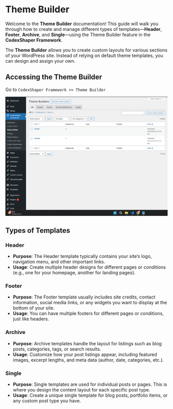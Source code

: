 # Theme Builder

Welcome to the **Theme Builder** documentation! This guide will walk you through how to create and manage different types of templates—**Header**, **Footer**, **Archive**, and **Single**—using the Theme Builder feature in the **CodexShaper Framework**.

The **Theme Builder** allows you to create custom layouts for various sections of your WordPress site. Instead of relying on default theme templates, you can design and assign your own.

## Accessing the Theme Builder
Go to `CodexShaper Framework >> Theme Builder`

<p class="cxf--img-wrapper">
    <img src="/assets/framework/images/theme-builder/overview.png" alt="Theme Builder Overview">
</p>

## Types of Templates

### Header
- **Purpose**: The Header template typically contains your site’s logo, navigation menu, and other important links.
- **Usage**: Create multiple header designs for different pages or conditions (e.g., one for your homepage, another for landing pages).

### Footer
- **Purpose**: The Footer template usually includes site credits, contact information, social media links, or any widgets you want to display at the bottom of your site.
- **Usage**: You can have multiple footers for different pages or conditions, just like headers.

### Archive
- **Purpose**: Archive templates handle the layout for listings such as blog posts, categories, tags, or search results.
- **Usage**: Customize how your post listings appear, including featured images, excerpt lengths, and meta data (author, date, categories, etc.).

### Single
- **Purpose**: Single templates are used for individual posts or pages. This is where you design the content layout for each specific post type.
- **Usage**: Create a unique single template for blog posts, portfolio items, or any custom post type you have.